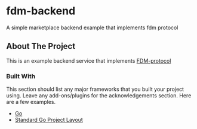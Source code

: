 # fdm-backend
A simple marketplace backend example that implements fdm protocol

## About The Project

This is an example backend service that implements [FDM-protocol](https://github.com/lurifn/fdm-protocol)

### Built With

This section should list any major frameworks that you built your project using. Leave any add-ons/plugins for the acknowledgements section. Here are a few examples.
* [Go](https://golang.org/)
* [Standard Go Project Layout](https://github.com/golang-standards/project-layout)
